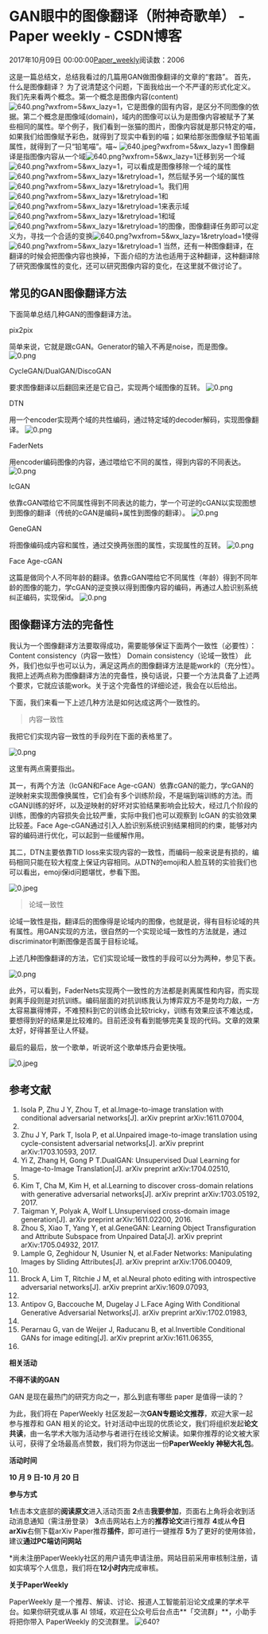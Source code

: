 
# GAN眼中的图像翻译（附神奇歌单） - Paper weekly - CSDN博客


2017年10月09日 00:00:00[Paper_weekly](https://me.csdn.net/c9Yv2cf9I06K2A9E)阅读数：2006


这是一篇总结文，总结我看过的几篇用GAN做图像翻译的文章的“套路”。
首先，什么是图像翻译？
为了说清楚这个问题，下面我给出一个不严谨的形式化定义。我们先来看两个概念。第一个概念是图像内容(content)![640.png?wxfrom=5&wx_lazy=1](https://ss.csdn.net/p?http://mmbiz.qpic.cn/mmbiz_png/yAnhaHNJib1bbqMSOXXs5bRSrh22cmRx8mjoF7X9zB3ozv0jxyCo7oFBQ6FuD8TLcwOrAjHibNWaW71iawTY1jtVg/640.png?wxfrom=5&wx_lazy=1)，它是图像的固有内容，是区分不同图像的依据。第二个概念是图像域(domain)，域内的图像可以认为是图像内容被赋予了某些相同的属性。举个例子，我们看到一张猫的图片，图像内容就是那只特定的喵，如果我们给图像赋予彩色，就得到了现实中看到的喵；如果给那张图像赋予铅笔画属性，就得到了一只“铅笔喵”。喵~
![640.jpeg?wxfrom=5&wx_lazy=1](https://ss.csdn.net/p?http://mmbiz.qpic.cn/mmbiz_jpg/yAnhaHNJib1bbqMSOXXs5bRSrh22cmRx8yGmFc5sW1RNTdwZEnmSNW6hSibicLb6aCGYrI8Q2OoC3E4kBnJp5FKqQ/640.jpeg?wxfrom=5&wx_lazy=1)
图像翻译是指图像内容从一个域![640.png?wxfrom=5&wx_lazy=1](https://ss.csdn.net/p?http://mmbiz.qpic.cn/mmbiz_png/yAnhaHNJib1bbqMSOXXs5bRSrh22cmRx8jlnGpt0wia5pLsBibjcInCBBQ9ibArzmOfIqmyJjPAriaUEBMmhRHibzU5Q/640.png?wxfrom=5&wx_lazy=1)迁移到另一个域![640.png?wxfrom=5&wx_lazy=1](https://ss.csdn.net/p?http://mmbiz.qpic.cn/mmbiz_png/yAnhaHNJib1bbqMSOXXs5bRSrh22cmRx8n5D90dkFv5xb2ice5lHWVN4dWdadRrrA7koB4BZa33pUwoIaKKhQQ5g/640.png?wxfrom=5&wx_lazy=1)，可以看成是图像移除一个域的属性![640.png?wxfrom=5&wx_lazy=1&retryload=1](https://ss.csdn.net/p?https://mmbiz.qpic.cn/mmbiz_png/yAnhaHNJib1bbqMSOXXs5bRSrh22cmRx8uicPXuZKmKqPpNPUlic0KCbRIlkdB5qB4sRU0zoQ0BbYicLWdFfYvrYUw/640.png?wxfrom=5&wx_lazy=1&retryload=1)，然后赋予另一个域的属性![640.png?wxfrom=5&wx_lazy=1&retryload=1](https://ss.csdn.net/p?https://mmbiz.qpic.cn/mmbiz_png/yAnhaHNJib1bbqMSOXXs5bRSrh22cmRx8xLNugpZe2G7hummbEKgh2RM2zklarXVxcPMicM3Hs4IxX5S9Vne368A/640.png?wxfrom=5&wx_lazy=1&retryload=1)。我们用![640.png?wxfrom=5&wx_lazy=1&retryload=1](https://ss.csdn.net/p?https://mmbiz.qpic.cn/mmbiz_png/yAnhaHNJib1bbqMSOXXs5bRSrh22cmRx8mDZIz3bmOtS4HvXQK3J33Hn3xENIMp8VQiaqzg97MSCdOIIE0kbCnUg/640.png?wxfrom=5&wx_lazy=1&retryload=1)和![640.png?wxfrom=5&wx_lazy=1&retryload=1](https://ss.csdn.net/p?https://mmbiz.qpic.cn/mmbiz_png/yAnhaHNJib1bbqMSOXXs5bRSrh22cmRx8U9tAZYyjuoEiaH4DdLx4HEzjibo5ibUnu1abqmechkz05bw43JIkAia6oQ/640.png?wxfrom=5&wx_lazy=1&retryload=1)来表示域![640.png?wxfrom=5&wx_lazy=1&retryload=1](https://ss.csdn.net/p?https://mmbiz.qpic.cn/mmbiz_png/yAnhaHNJib1bbqMSOXXs5bRSrh22cmRx8WlLHp6cN5iaz4JmbguWXlkXDyXvqVXBlz8IxfsFl12Q7Gl7djqOPX2g/640.png?wxfrom=5&wx_lazy=1&retryload=1)和域![640.png?wxfrom=5&wx_lazy=1&retryload=1](https://ss.csdn.net/p?https://mmbiz.qpic.cn/mmbiz_png/yAnhaHNJib1bbqMSOXXs5bRSrh22cmRx84zBqBY6J3mw2BKzCzKqbCicNadKmSrzDcAKppQxyAsozfesqFh7FevA/640.png?wxfrom=5&wx_lazy=1&retryload=1)的图像，图像翻译任务即可以定义为，寻找一个合适的变换![640.png?wxfrom=5&wx_lazy=1&retryload=1](https://ss.csdn.net/p?https://mmbiz.qpic.cn/mmbiz_png/yAnhaHNJib1bbqMSOXXs5bRSrh22cmRx8CiaSHx7TfMN31V9otKh4ibtUc7g79MlKEgXq1kVyyYY4iahD4QWTpcMicg/640.png?wxfrom=5&wx_lazy=1&retryload=1)使得
![640.png?wxfrom=5&wx_lazy=1&retryload=1](https://ss.csdn.net/p?https://mmbiz.qpic.cn/mmbiz_png/yAnhaHNJib1bbqMSOXXs5bRSrh22cmRx8usmZv1kSlLibYGJTciaVY5LBibo0DDNib0rVV2ZvhJr6FF5ZbytCDnzCVQ/640.png?wxfrom=5&wx_lazy=1&retryload=1)
当然，还有一种图像翻译，在翻译的时候会把图像内容也换掉，下面介绍的方法也适用于这种翻译，这种翻译除了研究图像属性的变化，还可以研究图像内容的变化，在这里就不做讨论了。

## 常见的GAN图像翻译方法
下面简单总结几种GAN的图像翻译方法。

pix2pix


简单来说，它就是跟cGAN。Generator的输入不再是noise，而是图像。
![0.png](https://ss.csdn.net/p?https://mmbiz.qpic.cn/mmbiz_png/yAnhaHNJib1bbqMSOXXs5bRSrh22cmRx8wibg0BdJS0IpwK6UOib0RBJJBZqXYrGM28GF3L7lzSuEzjrEm6mbuia5Q/0.png)

CycleGAN/DualGAN/DiscoGAN

要求图像翻译以后翻回来还是它自己，实现两个域图像的互转。
![0.png](https://ss.csdn.net/p?https://mmbiz.qpic.cn/mmbiz_png/yAnhaHNJib1bbqMSOXXs5bRSrh22cmRx8ibiaqKIBNvdDhkTE7O1CJkXgVSRt75gCzCX0A7kYI7yQ07FNtKE2tiaoA/0.png)

DTN


用一个encoder实现两个域的共性编码，通过特定域的decoder解码，实现图像翻译。
![0.png](https://ss.csdn.net/p?https://mmbiz.qpic.cn/mmbiz_png/yAnhaHNJib1bbqMSOXXs5bRSrh22cmRx8g5yQdn7zp02yciaduEtNxbLwvSk03uIC1Qu3X6HYZNUl8jhJrYIoDog/0.png)

FaderNets


用encoder编码图像的内容，通过喂给它不同的属性，得到内容的不同表达。
![0.png](https://ss.csdn.net/p?https://mmbiz.qpic.cn/mmbiz_png/yAnhaHNJib1bbqMSOXXs5bRSrh22cmRx82icREGHKQicWq7JGoBarZLkFPevkB7GmPxIXibAalzMwLLkRNJ9CiaXlSA/0.png)

IcGAN


依靠cGAN喂给它不同属性得到不同表达的能力，学一个可逆的cGAN以实现图想到图像的翻译（传统的cGAN是编码+属性到图像的翻译）。
![0.png](https://ss.csdn.net/p?https://mmbiz.qpic.cn/mmbiz_png/yAnhaHNJib1bbqMSOXXs5bRSrh22cmRx8Zo8HVhHBiapzyzTm2omKTyPHka9yiaPVcZrVicm5m0L0cYS2Lt1wdjbXg/0.png)

GeneGAN


将图像编码成内容和属性，通过交换两张图的属性，实现属性的互转。
![0.png](https://ss.csdn.net/p?https://mmbiz.qpic.cn/mmbiz_png/VBcD02jFhgnqddg3WDY5z5ssDo5xsmZnC8SzbK0Drp0em8qKJsskUP5qtbpROtMppBtKeI4vXEIVZsA8J0rRKQ/0.png)

Face Age-cGAN


这篇是做同个人不同年龄的翻译。依靠cGAN喂给它不同属性（年龄）得到不同年龄的图像的能力，学cGAN的逆变换以得到图像内容的编码，再通过人脸识别系统纠正编码，实现保id。
![0.png](https://ss.csdn.net/p?https://mmbiz.qpic.cn/mmbiz_png/yAnhaHNJib1bbqMSOXXs5bRSrh22cmRx8icI2ZOdDmlY021Vh4GlrxjZVX8ic1jziazYuAkib9DdYg3yLQF5gO3WLxw/0.png)
## 图像翻译方法的完备性
我认为一个图像翻译方法要取得成功，需要能够保证下面两个一致性（必要性）：
Content consistency（内容一致性）
Domain consistency（论域一致性）
此外，我们也似乎也可以认为，满足这两点的图像翻译方法是能work的（充分性）。
我把上述两点称为图像翻译方法的完备性，换句话说，只要一个方法具备了上述两个要求，它就应该能work。关于这个完备性的详细论述，我会在以后给出。

下面，我们来看一下上述几种方法是如何达成这两个一致性的。

> 内容一致性

我把它们实现内容一致性的手段列在下面的表格里了。

![0.png](https://ss.csdn.net/p?http://mmbiz.qpic.cn/mmbiz_png/yAnhaHNJib1bbqMSOXXs5bRSrh22cmRx8a6hte6bLRcgByibz1ZbrgcK8RC6kqdDWK0qzns3LX5sOx2QYE30xxMQ/0.png)

这里有两点需要指出。

其一，有两个方法（IcGAN和Face Age-cGAN）依靠cGAN的能力，学cGAN的逆映射来实现图像换属性，它们会有多个训练阶段，不是端到端训练的方法。而cGAN训练的好坏，以及逆映射的好坏对实验结果影响会比较大，经过几个阶段的训练，图像的内容损失会比较严重，实际中我们也可以观察到
 IcGAN 的实验效果比较差。Face Age-cGAN通过引入人脸识别系统识别结果相同的约束，能够对内容的编码进行优化，可以起到一些缓解作用。

其二，DTN主要依靠TID loss来实现内容的一致性，而编码一般来说是有损的，编码相同只能在较大程度上保证内容相同。从DTN的emoji和人脸互转的实验我们也可以看出，emoji保id问题堪忧，参看下图。

![0.jpeg](https://ss.csdn.net/p?http://mmbiz.qpic.cn/mmbiz_jpg/yAnhaHNJib1bbqMSOXXs5bRSrh22cmRx8RJAZ0yuCOELYP5KSiadPH65kNNZgfGK6f35UuhbUfW9icttyR7tyzR2A/0.jpeg)

> 论域一致性

论域一致性是指，翻译后的图像得是论域内的图像，也就是说，得有目标论域的共有属性。用GAN实现的方法，很自然的一个实现论域一致性的方法就是，通过discriminator判断图像是否属于目标论域。

上述几种图像翻译的方法，它们实现论域一致性的手段可以分为两种，参见下表。

![0.png](https://ss.csdn.net/p?http://mmbiz.qpic.cn/mmbiz_png/yAnhaHNJib1bbqMSOXXs5bRSrh22cmRx8Ox6MIHIeiaqOo7uibR5JOCUWbdj7O0oiciaQJDvYn3zhpYgjXYunvcHIgA/0.png)

此外，可以看到，FaderNets实现两个一致性的方法都是剥离属性和内容，而实现剥离手段则是对抗训练。编码层面的对抗训练我认为博弈双方不是势均力敌，一方太容易赢得博弈，不难预料到它的训练会比较tricky，训练有效果应该不难达成，要想得到好的结果是比较难的。目前还没有看到能够完美复现的代码。文章的效果太好，好得甚至让人怀疑。

最后的最后，放一个歌单，听说听这个歌单炼丹会更快哦。

![0.jpeg](https://ss.csdn.net/p?http://mmbiz.qpic.cn/mmbiz_jpg/yAnhaHNJib1bbqMSOXXs5bRSrh22cmRx81sepxnqqcuXSnFWpXkFdkEcibNg7drZGsS0W7OA4moibTJmfSFoowGXQ/0.jpeg)

## 参考文献
1. Isola P, Zhu J Y, Zhou T, et al.Image-to-image translation with conditional adversarial networks[J]. arXiv preprint arXiv:1611.07004,
 2016.
2. Zhu J Y, Park T, Isola P, et al.Unpaired image-to-image translation using cycle-consistent adversarial networks[J]. arXiv
 preprint arXiv:1703.10593, 2017.
3. Yi Z, Zhang H, Gong P T.DualGAN: Unsupervised Dual Learning for Image-to-Image Translation[J]. arXiv preprint arXiv:1704.02510,
 2017.
4. Kim T, Cha M, Kim H, et al.Learning to discover cross-domain relations with generative adversarial networks[J]. arXiv preprint
 arXiv:1703.05192, 2017.
5. Taigman Y, Polyak A, Wolf L.Unsupervised cross-domain image generation[J]. arXiv preprint arXiv:1611.02200, 2016.
6. Zhou S, Xiao T, Yang Y, et al.GeneGAN: Learning Object Transfiguration and Attribute Subspace from Unpaired Data[J]. arXiv
 preprint arXiv:1705.04932, 2017.
7. Lample G, Zeghidour N, Usunier N, et al.Fader Networks: Manipulating Images by Sliding Attributes[J]. arXiv preprint arXiv:1706.00409,
 2017.
8. Brock A, Lim T, Ritchie J M, et al.Neural photo editing with introspective adversarial networks[J]. arXiv preprint arXiv:1609.07093,
 2016.
9. Antipov G, Baccouche M, Dugelay J L.Face Aging With Conditional Generative Adversarial Networks[J]. arXiv preprint arXiv:1702.01983,
 2017.
10. Perarnau G, van de Weijer J, Raducanu B, et al.Invertible Conditional GANs for image editing[J]. arXiv preprint arXiv:1611.06355,
 2016.

**相关活动**

**不得不读的GAN**

GAN 是现在最热门的研究方向之一，那么到底有哪些 paper 是值得一读的？

为此，我们将在 PaperWeekly 社区发起一次**GAN专题论文推荐**，欢迎大家一起参与推荐和 GAN 相关的论文。针对活动中出现的优质论文，我们将组织发起**论文共读**，由一名学术大咖为活动参与者进行在线论文解读。如果你推荐的论文被大家认可，获得了全场最高点赞数，我们将为你送出一份**PaperWeekly
 神秘大礼包**。

**活动时间**

**10 月 9 日-10 月 20 日**

**参与方式**

**1**点击本文底部的**阅读原文**进入活动页面
**2**点击**我要参加**，页面右上角将会收到活动消息通知（需注册登录）
**3**点击网站右上方的**推荐论文**进行推荐
**4**或从**今日arXiv**右侧下载arXiv
 Paper推荐**插件**，即可进行一键推荐
**5**为了更好的使用体验，建议**通过PC端访问网站**

*尚未注册PaperWeekly社区的用户请先申请注册。网站目前采用审核制注册，请如实填写个人信息，我们将在**12小时内**完成审核。

**关于PaperWeekly**

PaperWeekly 是一个推荐、解读、讨论、报道人工智能前沿论文成果的学术平台。如果你研究或从事 AI 领域，欢迎在公众号后台点击**「交流群」**，小助手将把你带入 PaperWeekly 的交流群里。
![640?](https://ss.csdn.net/p?http://mmbiz.qpic.cn/mmbiz_png/VBcD02jFhgmUEtia3RCJ5eZHIskGRIYc1Uen4885tjUqeiaS963f1BQ5PdHHibppPMuHbfbpVsbicYsU00j6RwOA2w/640?)


